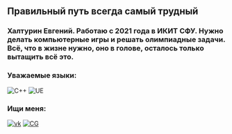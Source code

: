 <!--**ekhalturin-ki15/ekhalturin-ki15** is a ✨ _special_ ✨ repository because its `README.md` (this file) appears on your GitHub profile.-->

## Правильный путь всегда самый трудный

### Халтурин Евгений. Работаю с 2021 года в ИКИТ СФУ. Нужно делать компьютерные игры и решать олимпиадные задачи. Всё, что в жизне нужно, оно в голове, осталось только вытащить всё это.

### Уважаемые языки:
![C++](https://img.shields.io/badge/-C++-4D1414?style=for-the-badge&logo=C%2b%2b&logoColor=6296CC)
![UE](https://img.shields.io/badge/-unrealengine-4D1414?style=for-the-badge&logo=unrealengine&logoColor=6296CC)

### Ищи меня:
[![vk](https://img.shields.io/badge/-Vkontakte-4D1414?style=for-the-badge&logo=Vk&logoColor=6296CC)](https://vk.com/redimer)
[![CG](https://img.shields.io/badge/-codingame-4D1414?style=for-the-badge&logo=codingame&logoColor=6296CC)](https://www.codingame.com/profile/a43af7de1b3ddfe759a8409c73fa4cd85688043)

<!--
- 🔭 I’m currently working on ...
- 🌱 I’m currently learning ...
- 👯 I’m looking to collaborate on ...
- 🤔 I’m looking for help with ...
- 💬 Ask me about ...
- 📫 How to reach me: ...
- 😄 Pronouns: ...
- ⚡ Fun fact: ...
-->

